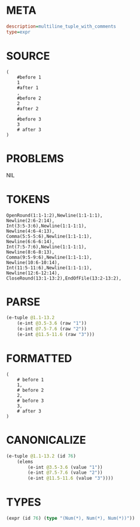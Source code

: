 # META
~~~ini
description=multiline_tuple_with_comments
type=expr
~~~
# SOURCE
~~~roc
(
    #before 1
    1
    #after 1
    ,
    #before 2
    2
    #after 2
    ,
    #before 3
    3
    # after 3
)
~~~
# PROBLEMS
NIL
# TOKENS
~~~zig
OpenRound(1:1-1:2),Newline(1:1-1:1),
Newline(2:6-2:14),
Int(3:5-3:6),Newline(1:1-1:1),
Newline(4:6-4:13),
Comma(5:5-5:6),Newline(1:1-1:1),
Newline(6:6-6:14),
Int(7:5-7:6),Newline(1:1-1:1),
Newline(8:6-8:13),
Comma(9:5-9:6),Newline(1:1-1:1),
Newline(10:6-10:14),
Int(11:5-11:6),Newline(1:1-1:1),
Newline(12:6-12:14),
CloseRound(13:1-13:2),EndOfFile(13:2-13:2),
~~~
# PARSE
~~~clojure
(e-tuple @1.1-13.2
	(e-int @3.5-3.6 (raw "1"))
	(e-int @7.5-7.6 (raw "2"))
	(e-int @11.5-11.6 (raw "3")))
~~~
# FORMATTED
~~~roc
(
	# before 1
	1,
	# before 2
	2,
	# before 3
	3,
	# after 3
)
~~~
# CANONICALIZE
~~~clojure
(e-tuple @1.1-13.2 (id 76)
	(elems
		(e-int @3.5-3.6 (value "1"))
		(e-int @7.5-7.6 (value "2"))
		(e-int @11.5-11.6 (value "3"))))
~~~
# TYPES
~~~clojure
(expr (id 76) (type "(Num(*), Num(*), Num(*))"))
~~~
